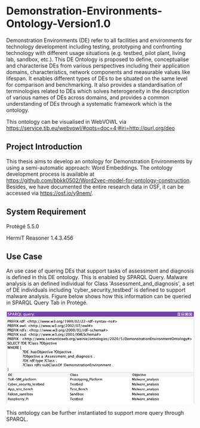 # Demonstration-Environments-Ontology-Version1.0

Demonstration Environments (DE) refer to all facilities and environments for technology development including testing, prototyping and confronting technology with different usage situations (e.g. testbed, pilot plant, living lab, sandbox, etc.). This DE Ontology is proposed to define, conceptualise and characterise DEs from various perspectives including their application domains, characteristics, network components and measurable values like lifespan. It enables different types of DEs to be situated on the same level for comparison and benchmarking. It also provides a standardisation of terminologies related to DEs which solves heterogeneity in the description of various names of DEs across domains, and provides a common understanding of DEs through a systematic framework which is the ontology.

This ontology can be visualised in WebVOWL via https://service.tib.eu/webvowl/#opts=doc=4;#iri=http://purl.org/deo


## Project Introduction
This thesis aims to develop an ontology for Demonstration Environments by using a semi-automatic approach: Word Embeddings. The ontology development process is available at https://github.com/bbkk0502/Word2vec-model-for-ontology-construction. Besides, we have documented the entire research data in OSF, it can be accessed via https://osf.io/y9nem/.

## System Requirement

Protégé 5.5.0 

HermiT Reasoner 1.4.3.456

## Use Case
An use case of quering DEs that support tasks of assessment and diagnosis is defined in this DE ontology. This is enabled by SPARQL Query. Malware analysis is an defined individual for Class 'Assessment_and_diagnosis', a set of DE individuals including 'cyber_security_testbed' is defined to support malware analysis. Figure below shows how this information can be queried in SPARQL Query Tab in Protégé.

![alt text](https://github.com/bbkk0502/Demonstration-Environments-Ontology-Version1.0/blob/master/use%20case.png)

This ontology can be further instantiated to support more query through SPARQL.



